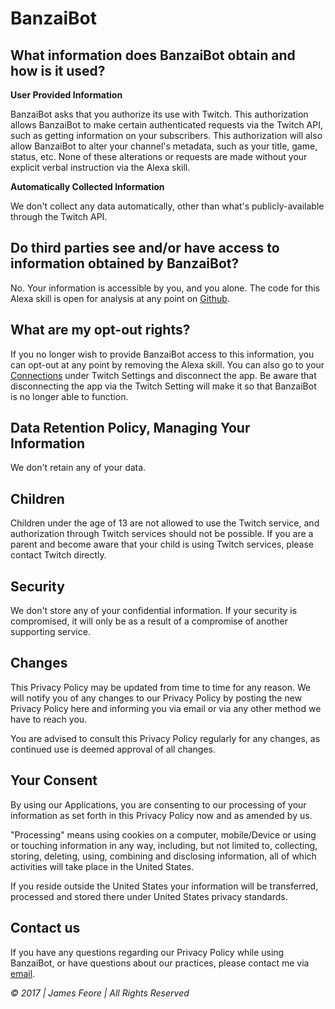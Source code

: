 # BanzaiBot

## What information does BanzaiBot obtain and how is it used?

**User Provided Information**

BanzaiBot asks that you authorize its use with Twitch. This authorization allows BanzaiBot to make certain authenticated requests via the Twitch API, such as getting information on your subscribers. This authorization will also allow BanzaiBot to alter your channel's metadata, such as your title, game, status, etc. None of these alterations or requests are made without your explicit verbal instruction via the Alexa skill.

**Automatically Collected Information**

We don't collect any data automatically, other than what's publicly-available through the Twitch API.

## Do third parties see and/or have access to information obtained by BanzaiBot?

No. Your information is accessible by you, and you alone. The code for this Alexa skill is open for analysis at any point on [Github](https://github.com/jjfeore/streambuddy/). 

## What are my opt-out rights?

If you no longer wish to provide BanzaiBot access to this information, you can opt-out at any point by removing the Alexa skill. You can also go to your [Connections](https://www.twitch.tv/settings/connections) under Twitch Settings and disconnect the app. Be aware that disconnecting the app via the Twitch Setting will make it so that BanzaiBot is no longer able to function.

## Data Retention Policy, Managing Your Information

We don't retain any of your data.

## Children

Children under the age of 13 are not allowed to use the Twitch service, and authorization through Twitch services should not be possible. If you are a parent and become aware that your child is using Twitch services, please contact Twitch directly.

## Security

We don't store any of your confidential information. If your security is compromised, it will only be as a result of a compromise of another supporting service.

## Changes

This Privacy Policy may be updated from time to time for any reason. We will notify you of any changes to our Privacy Policy by posting the new Privacy Policy here and informing you via email or via any other method we have to reach you.

You are advised to consult this Privacy Policy regularly for any changes, as continued use is deemed approval of all changes.

## Your Consent

By using our Applications, you are consenting to our processing of your information as set forth in this Privacy Policy now and as amended by us.

"Processing" means using cookies on a computer, mobile/Device or using or touching information in any way, including, but not limited to, collecting, storing, deleting, using, combining and disclosing information, all of which activities will take place in the United States.

If you reside outside the United States your information will be transferred, processed and stored there under United States privacy standards.

## Contact us

If you have any questions regarding our Privacy Policy while using BanzaiBot, or have questions about our practices, please contact me via [email](mailto:jjfeore@gmail.com).





*© 2017 | James Feore | All Rights Reserved*